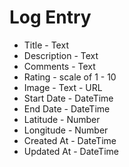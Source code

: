 # Log Entry

* Title - Text
* Description - Text
* Comments - Text
* Rating - scale of 1 - 10
* Image - Text - URL
* Start Date - DateTime
* End Date - DateTime
* Latitude - Number
* Longitude - Number
* Created At - DateTime
* Updated At - DateTime